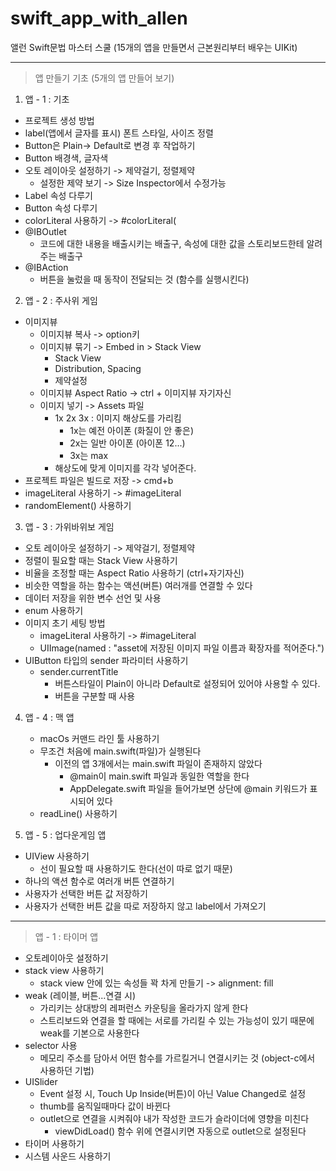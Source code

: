 # swift_app_with_allen

앨런 Swift문법 마스터 스쿨 (15개의 앱을 만들면서 근본원리부터 배우는 UIKit)

----------------------------

> 앱 만들기 기초 (5개의 앱 만들어 보기)
1. 앱 - 1 : 기초 
+ 프로젝트 생성 방법
+ label(앱에서 글자를 표시) 폰트 스타일, 사이즈 정렬
+ Button은 Plain-> Default로 변경 후 작업하기
+ Button 배경색, 글자색
+ 오토 레이아웃 설정하기 -> 제약걸기, 정렬제약
    + 설정한 제약 보기 -> Size Inspector에서 수정가능
+ Label 속성 다루기
+ Button 속성 다루기 
+ colorLiteral 사용하기 -> #colorLiteral(
+ @IBOutlet
    + 코드에 대한 내용을 배출시키는 배출구, 속성에 대한 값을 스토리보드한테 알려주는 배출구 
+ @IBAction
    + 버튼을 눌렀을 때 동작이 전달되는 것 (함수를 실행시킨다)


2. 앱 - 2 : 주사위 게임
+ 이미지뷰
    + 이미지뷰 복사 -> option키
    + 이미지뷰 묶기 -> Embed in > Stack View
        + Stack View
        + Distribution, Spacing 
        + 제약설정
    + 이미지뷰 Aspect Ratio -> ctrl + 이미지뷰 자기자신
    + 이미지 넣기 -> Assets 파일
        + 1x 2x 3x : 이미지 해상도를 가리킴
            + 1x는 예전 아이폰 (화질이 안 좋은)
            + 2x는 일반 아이폰 (아이폰 12...)
            + 3x는 max
        + 해상도에 맞게 이미지를 각각 넣어준다. 
+ 프로젝트 파일은 빌드로 저장 -> cmd+b
+ imageLiteral 사용하기 -> #imageLiteral  
+ randomElement() 사용하기

3. 앱 - 3 : 가위바위보 게임
+ 오토 레이아웃 설정하기 -> 제약걸기, 정렬제약
+ 정렬이 필요할 때는 Stack View 사용하기
+ 비율을 조정할 때는 Aspect Ratio 사용하기 (ctrl+자기자신)
+ 비슷한 역할을 하는 함수는 액션(버튼) 여러개를 연결할 수 있다 
+ 데이터 저장을 위한 변수 선언 및 사용
+ enum 사용하기
+ 이미지 초기 세팅 방법
    + imageLiteral 사용하기 -> #imageLiteral  
    + UIImage(named : "asset에 저장된 이미지 파일 이름과 확장자를 적어준다.")
+ UIButton 타입의 sender 파라미터 사용하기 
    + sender.currentTitle 
        + 버튼스타일이 Plain이 아니라 Default로 설정되어 있어야 사용할 수 있다. 
        + 버튼을 구분할 때 사용
        
4. 앱 - 4 : 맥 앱 
    + macOs 커맨드 라인 툴 사용하기
    + 무조건 처음에 main.swift(파일)가 실행된다
        + 이전의 앱 3개에서는 main.swift 파일이 존재하지 않았다
            + @main이 main.swift 파일과 동일한 역할을 한다
            + AppDelegate.swift 파일을 들어가보면 상단에 @main 키워드가 표시되어 있다 
    + readLine() 사용하기
    
5. 앱 - 5 : 업다운게임 앱 
+ UIView 사용하기
    + 선이 필요할 때 사용하기도 한다(선이 따로 없기 때문)
+ 하나의 액션 함수로 여러개 버튼 연결하기
+ 사용자가 선택한 버튼 값 저장하기
+ 사용자가 선택한 버튼 값을 따로 저장하지 않고 label에서 가져오기

----------------------------

> 앱 - 1 : 타이머 앱
+ 오토레이아웃 설정하기
+ stack view 사용하기
    + stack view 안에 있는 속성들 꽉 차게 만들기 -> alignment: fill   
+ weak (레이블, 버튼...연결 시)
    + 가리키는 상대방의 레퍼런스 카운팅을 올라가지 않게 한다
    + 스트리보드와 연결을 할 때에는 서로를 가리킬 수 있는 가능성이 있기 때문에 weak를 기본으로 사용한다
+ selector 사용
    + 메모리 주소를 담아서 어떤 함수를 가르킬거니 연결시키는 것 (object-c에서 사용하던 기법)
+ UISlider
    + Event 설정 시, Touch Up Inside(버튼)이 아닌 Value Changed로 설정
    + thumb를 움직일때마다 값이 바뀐다
    + outlet으로 연결을 시켜줘야 내가 작성한 코드가 슬라이더에 영향을 미친다
        + viewDidLoad() 함수 위에 연결시키면 자동으로 outlet으로 설정된다
+ 타이머 사용하기
+ 시스템 사운드 사용하기 

    

        

